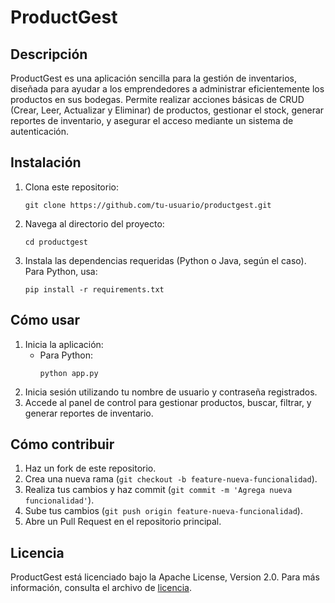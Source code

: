 
# ProductGest

## Descripción
ProductGest es una aplicación sencilla para la gestión de inventarios, diseñada para ayudar a los emprendedores a administrar eficientemente los productos en sus bodegas. Permite realizar acciones básicas de CRUD (Crear, Leer, Actualizar y Eliminar) de productos, gestionar el stock, generar reportes de inventario, y asegurar el acceso mediante un sistema de autenticación.

## Instalación
1. Clona este repositorio:  
   ```
   git clone https://github.com/tu-usuario/productgest.git
   ```
2. Navega al directorio del proyecto:
   ```
   cd productgest
   ```
3. Instala las dependencias requeridas (Python o Java, según el caso). Para Python, usa:
   ```
   pip install -r requirements.txt
   ```

## Cómo usar
1. Inicia la aplicación:
   - Para Python:
     ```
     python app.py
     ```
2. Inicia sesión utilizando tu nombre de usuario y contraseña registrados.
3. Accede al panel de control para gestionar productos, buscar, filtrar, y generar reportes de inventario.

## Cómo contribuir
1. Haz un fork de este repositorio.
2. Crea una nueva rama (`git checkout -b feature-nueva-funcionalidad`).
3. Realiza tus cambios y haz commit (`git commit -m 'Agrega nueva funcionalidad'`).
4. Sube tus cambios (`git push origin feature-nueva-funcionalidad`).
5. Abre un Pull Request en el repositorio principal.

## Licencia
ProductGest está licenciado bajo la Apache License, Version 2.0. Para más información, consulta el archivo de [licencia](https://www.apache.org/licenses/LICENSE-2.0).
